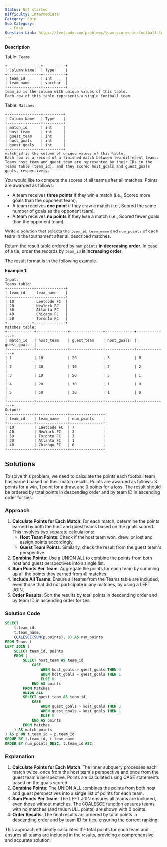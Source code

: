 ```yaml
---
Status: Not started
Difficulty: Intermediate
Category: Join
Sub Category:
  - Case
Question Link: https://leetcode.com/problems/team-scores-in-football-tournament
---
```

**Description**

Table: `Teams`

```Plain
+---------------+----------+
| Column Name   | Type     |
+---------------+----------+
| team_id       | int      |
| team_name     | varchar  |
+---------------+----------+
team_id is the column with unique values of this table.
Each row of this table represents a single football team.
```

Table: `Matches`

```Plain
+---------------+---------+
| Column Name   | Type    |
+---------------+---------+
| match_id      | int     |
| host_team     | int     |
| guest_team    | int     |
| host_goals    | int     |
| guest_goals   | int     |
+---------------+---------+
match_id is the column of unique values of this table.
Each row is a record of a finished match between two different teams.
Teams host_team and guest_team are represented by their IDs in the Teams table (team_id), and they scored host_goals and guest_goals goals, respectively.
```

You would like to compute the scores of all teams after all matches. Points are awarded as follows:

- A team receives **three points** if they win a match (i.e., Scored more goals than the opponent team).
- A team receives **one point** if they draw a match (i.e., Scored the same number of goals as the opponent team).
- A team receives **no points** if they lose a match (i.e., Scored fewer goals than the opponent team).

Write a solution that selects the `team_id`, `team_name` and `num_points` of each team in the tournament after all described matches.

Return the result table ordered by `num_points` **in decreasing order**. In case of a tie, order the records by `team_id` **in increasing order**.

The result format is in the following example.

**Example 1:**

```Plain
Input:
Teams table:
+-----------+--------------+
| team_id   | team_name    |
+-----------+--------------+
| 10        | Leetcode FC  |
| 20        | NewYork FC   |
| 30        | Atlanta FC   |
| 40        | Chicago FC   |
| 50        | Toronto FC   |
+-----------+--------------+
Matches table:
+------------+--------------+---------------+-------------+--------------+
| match_id   | host_team    | guest_team    | host_goals  | guest_goals  |
+------------+--------------+---------------+-------------+--------------+
| 1          | 10           | 20            | 3           | 0            |
| 2          | 30           | 10            | 2           | 2            |
| 3          | 10           | 50            | 5           | 1            |
| 4          | 20           | 30            | 1           | 0            |
| 5          | 50           | 30            | 1           | 0            |
+------------+--------------+---------------+-------------+--------------+
Output:
+------------+--------------+---------------+
| team_id    | team_name    | num_points    |
+------------+--------------+---------------+
| 10         | Leetcode FC  | 7             |
| 20         | NewYork FC   | 3             |
| 50         | Toronto FC   | 3             |
| 30         | Atlanta FC   | 1             |
| 40         | Chicago FC   | 0             |
+------------+--------------+---------------+
```

## Solutions

To solve this problem, we need to calculate the points each football team has earned based on their match results. Points are awarded as follows: 3 points for a win, 1 point for a draw, and 0 points for a loss. The result should be ordered by total points in descending order and by team ID in ascending order for ties.

### Approach

1. **Calculate Points for Each Match**: For each match, determine the points earned by both the host and guest teams based on the goals scored. This involves two separate calculations:
    - **Host Team Points**: Check if the host team won, drew, or lost and assign points accordingly.
    - **Guest Team Points**: Similarly, check the result from the guest team's perspective.
2. **Combine Points**: Use a UNION ALL to combine the points from both host and guest perspectives into a single list.
3. **Sum Points Per Team**: Aggregate the points for each team by summing up all the points they earned from all matches.
4. **Include All Teams**: Ensure all teams from the Teams table are included, even those that did not participate in any matches, by using a LEFT JOIN.
5. **Order Results**: Sort the results by total points in descending order and by team ID in ascending order for ties.

### Solution Code

```SQL
SELECT
    t.team_id,
    t.team_name,
    COALESCE(SUM(p.points), 0) AS num_points
FROM Teams t
LEFT JOIN (
    SELECT team_id, points
    FROM (
        SELECT host_team AS team_id,
            CASE
                WHEN host_goals > guest_goals THEN 3
                WHEN host_goals = guest_goals THEN 1
                ELSE 0
            END AS points
        FROM Matches
        UNION ALL
        SELECT guest_team AS team_id,
            CASE
                WHEN guest_goals > host_goals THEN 3
                WHEN guest_goals = host_goals THEN 1
                ELSE 0
            END AS points
        FROM Matches
    ) AS match_points
) AS p ON t.team_id = p.team_id
GROUP BY t.team_id, t.team_name
ORDER BY num_points DESC, t.team_id ASC;
```

### Explanation

1. **Calculate Points for Each Match**: The inner subquery processes each match twice, once from the host team's perspective and once from the guest team's perspective. Points are calculated using CASE statements based on the goals scored.
2. **Combine Points**: The UNION ALL combines the points from both host and guest perspectives into a single list of points for each team.
3. **Sum Points Per Team**: The LEFT JOIN ensures all teams are included, even those without matches. The COALESCE function ensures teams with no matches (and thus NULL points) are shown with 0 points.
4. **Order Results**: The final results are ordered by total points in descending order and by team ID for ties, ensuring the correct ranking.

This approach efficiently calculates the total points for each team and ensures all teams are included in the results, providing a comprehensive and accurate solution.